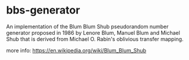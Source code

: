 # bbs-generator

An implementation of the Blum Blum Shub pseudorandom number generator proposed 
in 1986 by Lenore Blum, Manuel Blum and Michael Shub that is derived from 
Michael O. Rabin's oblivious transfer mapping.

more info: https://en.wikipedia.org/wiki/Blum_Blum_Shub
